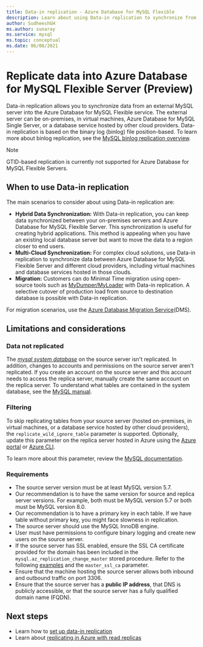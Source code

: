 ```yaml
---
title: Data-in replication - Azure Database for MySQL Flexible
description: Learn about using Data-in replication to synchronize from an external server into the Azure Database for MySQL Flexible service.
author: SudheeshGH
ms.author: sunaray
ms.service: mysql
ms.topic: conceptual
ms.date: 06/08/2021
---
```


# Replicate data into Azure Database for MySQL Flexible  Server (Preview)

Data-in replication allows you to synchronize data from an external MySQL server into the Azure Database for MySQL Flexible service. The external server can be on-premises, in virtual machines, Azure Database for MySQL Single Server, or a database service hosted by other cloud providers. Data-in replication is based on the binary log (binlog) file position-based. To learn more about binlog replication, see the [MySQL binlog replication overview](https://dev.mysql.com/doc/refman/5.7/en/binlog-replication-configuration-overview.html).

> [!Note]
> GTID-based replication is currently not supported for Azure Database for MySQL Flexible Servers. 

## When to use Data-in replication

The main scenarios to consider about using Data-in replication are:

- **Hybrid Data Synchronization:** With Data-in replication, you can keep data synchronized between your on-premises servers and Azure Database for MySQL Flexible Server. This synchronization is useful for creating hybrid applications. This method is appealing when you have an existing local database server but want to move the data to a region closer to end users.
- **Multi-Cloud Synchronization:** For complex cloud solutions, use Data-in replication to synchronize data between Azure Database for MySQL Flexible Server and different cloud providers, including virtual machines and database services hosted in those clouds.
- **Migration:** Customers can do Minimal Time migration using open-source tools such as [MyDumper/MyLoader](https://centminmod.com/mydumper.html) with Data-in replication. A selective cutover of production load from source to destination database is possible with Data-in replication. 

For migration scenarios, use the [Azure Database Migration Service](https://azure.microsoft.com/services/database-migration/)(DMS).

## Limitations and considerations

### Data not replicated

The [*mysql system database*](https://dev.mysql.com/doc/refman/5.7/en/system-schema.html) on the source server isn't replicated. In addition, changes to accounts and permissions on the source server aren't replicated. If you create an account on the source server and this account needs to access the replica server, manually create the same account on the replica server. To understand what tables are contained in the system database, see the [MySQL manual](https://dev.mysql.com/doc/refman/5.7/en/system-schema.html).

### Filtering

To skip replicating tables from your source server (hosted on-premises, in virtual machines, or a database service hosted by other cloud providers), the `replicate_wild_ignore_table` parameter is supported. Optionally, update this parameter on the replica server hosted in Azure using the [Azure portal](how-to-configure-server-parameters-portal.md) or [Azure CLI](how-to-configure-server-parameters-cli.md).

To learn more about this parameter, review the [MySQL documentation](https://dev.mysql.com/doc/refman/8.0/en/replication-options-replica.html#option_mysqld_replicate-wild-ignore-table).

### Requirements

- The source server version must be at least MySQL version 5.7.
- Our recommendation is to have the same version for source and replica server versions. For example, both must be MySQL version 5.7 or both must be MySQL version 8.0.
- Our recommendation is to have a primary key in each table. If we have table without primary key, you might face slowness in replication.
- The source server should use the MySQL InnoDB engine.
- User must have permissions to configure binary logging and create new users on the source server.
- If the source server has SSL enabled, ensure the SSL CA certificate provided for the domain has been included in the `mysql.az_replication_change_master` stored procedure. Refer to the following [examples](./how-to-data-in-replication.md#link-source-and-replica-servers-to-start-data-in-replication) and the `master_ssl_ca` parameter.
- Ensure that the machine hosting the source server allows both inbound and outbound traffic on port 3306.
- Ensure that the source server has a **public IP address**, that DNS is publicly accessible, or that the source server has a fully qualified domain name (FQDN).

## Next steps

- Learn how to [set up data-in replication](how-to-data-in-replication.md)
- Learn about [replicating in Azure with read replicas](concepts-read-replicas.md)
